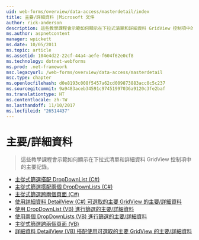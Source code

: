 ```yaml
---
uid: web-forms/overview/data-access/masterdetail/index
title: 主要/詳細資料 |Microsoft 文件
author: rick-anderson
description: 這些教學課程會示範如何顯示在下拉式清單和詳細資料 GridView 控制項中的主要記錄。
ms.author: aspnetcontent
manager: wpickett
ms.date: 10/05/2011
ms.topic: article
ms.assetid: 104e4d22-22cf-44a4-aefe-f604f62e0cf8
ms.technology: dotnet-webforms
ms.prod: .net-framework
msc.legacyurl: /web-forms/overview/data-access/masterdetail
msc.type: chapter
ms.openlocfilehash: d0e8193c008f5457a62cd009873883acc0c5c237
ms.sourcegitcommit: 9a9483aceb34591c97451997036a9120c3fe2baf
ms.translationtype: HT
ms.contentlocale: zh-TW
ms.lasthandoff: 11/10/2017
ms.locfileid: "26514437"
---
```

<a name="masterdetail"></a>主要/詳細資料
====================
> 這些教學課程會示範如何顯示在下拉式清單和詳細資料 GridView 控制項中的主要記錄。


- [主從式篩選搭配 DropDownList (C#)](master-detail-filtering-with-a-dropdownlist-cs.md)
- [主從式篩選搭配兩個 DropDownLists (C#)](master-detail-filtering-with-two-dropdownlists-cs.md)
- [主從式篩選跨兩個頁面 (C#)](master-detail-filtering-across-two-pages-cs.md)
- [使用詳細資料 DetailView (C#) 可選取的主要 GridView 的主要/詳細資料](master-detail-using-a-selectable-master-gridview-with-a-details-detailview-cs.md)
- [使用 DropDownList (VB) 進行篩選的主要/詳細資料](master-detail-filtering-with-a-dropdownlist-vb.md)
- [使用兩個 DropDownLists (VB) 進行篩選的主要/詳細資料](master-detail-filtering-with-two-dropdownlists-vb.md)
- [主從式篩選跨兩個頁面 (VB)](master-detail-filtering-across-two-pages-vb.md)
- [詳細資料 DetailView (VB) 搭配使用可選取的主要 GridView 的主要/詳細資料](master-detail-using-a-selectable-master-gridview-with-a-details-detailview-vb.md)
